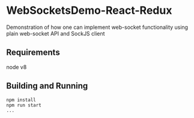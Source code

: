 # WebSocketsDemo-React-Redux
Demonstration of how one can implement web-socket functionality using plain web-socket API and SockJS client 

## Requirements
node v8

## Building and Running

```
npm install
npm run start
...                                                                                                                             
